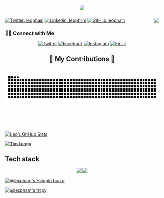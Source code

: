 <h1 align="center">
    <img src="https://readme-typing-svg.herokuapp.com/?font=Righteous&size=35&center=true&vCenter=true&width=500&height=70&duration=3000&lines=Hello!+👋;+I'm+Leo+Pham!;" />
</h1>

[![Twitter: leopham](https://img.shields.io/twitter/follow/leopham?style=social)](https://twitter.com/leopham_it)
[![Linkedin: leopham](https://img.shields.io/badge/-leopham-blue?style=flat-square&logo=Linkedin&logoColor=white)](https://www.linkedin.com/in/leo-pham-1208/)
[![GitHub leopham](https://img.shields.io/github/followers/hongthaipham?label=follow&style=social)](https://github.com/hongthaipham)
<img align="right" src="https://visitor-badge.laobi.icu/badge?page_id=HongThaiPham.HongThaiPham" />

<h3> 🤝🏻 Connect with Me </h3>

<p align="center">
    <a href="https://twitter.com/leopham_it"><img alt="Twitter" src="https://img.shields.io/twitter/url?url=https%3A%2F%2Ftwitter.com%2Fleopham_it&style=for-the-badge&logo=x"></a>
    <a href="https://www.facebook.com/hongthaipro"><img alt="Facebook" src="https://img.shields.io/badge/Facebook-Leo%20Phạm-orange?style=flat-square&logo=facebook"></a>
    <a href="https://www.instagram.com/leopham1132/"><img alt="Instagram" src="https://img.shields.io/badge/Instagram-leopham-orange?style=flat-square&logo=instagram"></a>
    <a href="mailto:hongthaipro@gmail.com"><img alt="Email" src="https://img.shields.io/badge/Email-hongthaipro@gmail.com-orange?style=flat-square&logo=gmail"></a>
</p>

<div align="center">
  <h2>🐍 My Contributions 🐍</h2>
  <br>
  <img alt="snake eating my contributions" src="https://raw.githubusercontent.com/HongThaiPham/HongThaiPham/output/github-contribution-grid-snake.svg" />
  
  <br/><br/><br/>
</div>

[![Leo's GitHub Stats](https://github-readme-stats.vercel.app/api?username=hongthaipham&show_icons=true&count_private=true&theme=darcula)](https://github.com/hongthaipham)

[![Top Langs](https://github-readme-stats.vercel.app/api/top-langs/?username=hongthaipham&layout=compact)](https://github.com/hongthaipham)

## Tech stack
<div align="center">
    <img src="https://skillicons.dev/icons?i=github,git,docker,linux,aws" />
    <img src="https://skillicons.dev/icons?i=python,rust,typescript,c#,dotnet" /><br>
</div>

[![@leopham's Holopin board](https://holopin.io/api/user/board?user=leopham)](https://holopin.io/@leopham)

[![@leopham's tropy](https://github-profile-trophy.vercel.app/?username=HongThaiPham)](https://github-profile-trophy.vercel.app/?username=HongThaiPham)




